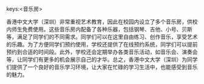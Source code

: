 keys:<音乐房>


香港中文大学（深圳）非常重视艺术教育，因此在校园内设立了多个音乐房，供校内师生免费使用。这些音乐房内配备了各种乐器，包括钢琴、吉他、小号、贝斯等，满足了同学们的不同需求。同学们可以在这里自由练习、创作音乐，享受艺术的乐趣。为了方便同学们预约使用，学校还提供了在线预约系统，同学们可以提前预约到合适的时间段。此外，学校还会定期举办各类音乐活动，如音乐会、演奏会等，让同学们有更多的机会展示自己的才华。总之，香港中文大学（深圳）为同学们提供了一个良好的音乐学习环境，让大家在忙碌的学习生活中，也能感受到音乐的魅力。
